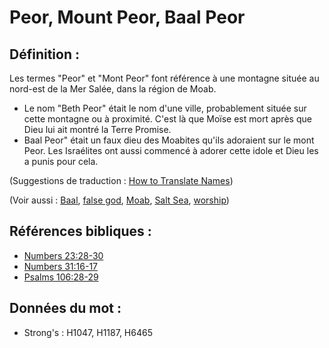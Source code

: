 # Peor, Mount Peor, Baal Peor

## Définition :

Les termes "Peor" et "Mont Peor" font référence à une montagne située au nord-est de la Mer Salée, dans la région de Moab.

* Le nom "Beth Peor" était le nom d'une ville, probablement située sur cette montagne ou à proximité. C'est là que Moïse est mort après que Dieu lui ait montré la Terre Promise.
* Baal Peor" était un faux dieu des Moabites qu'ils adoraient sur le mont Peor. Les Israélites ont aussi commencé à adorer cette idole et Dieu les a punis pour cela.

(Suggestions de traduction : [How to Translate Names](rc://en/ta/man/translate/translate-names))

(Voir aussi : [Baal](../names/baal.md), [false god](../kt/falsegod.md), [Moab](../names/moab.md), [Salt Sea](../names/saltsea.md), [worship](../kt/worship.md))

## Références bibliques :

* [Numbers 23:28-30](rc://en/tn/help/num/23/28)
* [Numbers 31:16-17](rc://en/tn/help/num/31/16)
* [Psalms 106:28-29](rc://en/tn/help/psa/106/028)

## Données du mot :

* Strong's : H1047, H1187, H6465
